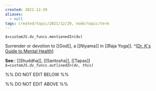 ```yaml
---
created: 2021-12-29 
aliases:
  - null
tags: created/topic/2021/12/29, node/topic/term
---
```

`$=customJS.dv_funcs.mentionedIn(dv)`

Surrender or devotion to [[God]], a [[Niyama]] in [[Raja Yoga]].
^[[Dr. K's Guide to Mental Health](https://coaching.healthygamer.gg/guide)]

**See**:: [[Shuddha]], [[Santosha]], [[Tapas]]
*`$=customJS.dv_funcs.outlinedIn(dv, this)`*

%% DO NOT EDIT BELOW %%

%% DO NOT EDIT ABOVE %%
